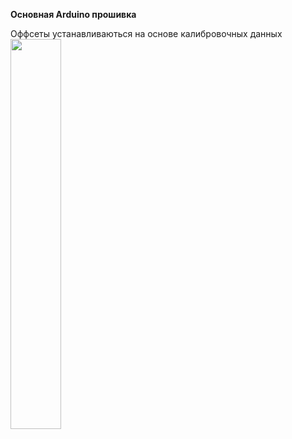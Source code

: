 <b>Основная Arduino прошивка</b><br/>

Оффсеты устанавливаються на основе калибровочных данных<br/>
<img src="https://user-images.githubusercontent.com/75369161/223324195-cd5b0da5-542c-4d15-8177-07544704d9f5.png" width=40% height=40%>
